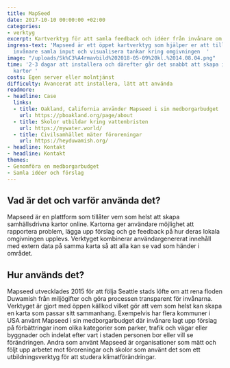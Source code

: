```yaml
---
title: MapSeed
date: 2017-10-10 00:00:00 +02:00
categories:
- verktyg
excerpt: Kartverktyg för att samla feedback och idéer från invånare om deras omgivning
ingress-text: 'Mapseed är ett öppet kartverktyg som hjälper er att tillsammans med
  invånare samla input och visualisera tankar kring omgivningen  '
image: "/uploads/Sk%C3%A4rmavbild%202018-05-09%20kl.%2014.08.04.png"
time: '2-3 dagar att installera och därefter går det snabbt att skapa interaktiva
  kartor '
costs: Egen server eller molntjänst
difficulty: Avancerat att installera, lätt att använda
readmore:
- headline: Case
  links:
  - title: Oakland, California använder Mapseed i sin medborgarbudget
    url: https://pboakland.org/page/about
  - title: Skolor utbildar kring vattenbristen
    url: https://mywater.world/
  - title: Civilsamhället mäter föroreningar
    url: https://heyduwamish.org/
- headline: Kontakt
- headline: Kontakt
themes:
- Genomföra en medborgarbudget
- Samla idéer och förslag
---
```


## Vad är det och varför använda det?
Mapseed är en plattform som tillåter vem som helst att skapa samhällsdrivna kartor online. Kartorna ger användare möjlighet att rapportera problem, lägga upp förslag och ge feedback på hur deras lokala omgivningen upplevs. Verktyget kombinerar användargenererat innehåll med extern data på samma karta så att alla kan se vad som händer i området.  

## Hur används det?
Mapseed utvecklades 2015 för att följa Seattle stads löfte om att rena floden Duwamish från miljögifter och göra processen transparent för invånarna. Verktyget är gjort med öppen källkod vilket gör att vem som helst kan skapa en karta som passar sitt sammanhang. Exempelvis har flera kommuner i USA använt Mapseed i sin medborgarbudget där invånare lagt upp förslag på förbättringar inom olika kategorier som parker, trafik och vägar eller byggnader och indelat efter vart i staden personen bor eller vill se förändringen. Andra som använt Mapseed är organisationer som mätt och följt upp arbetet mot föroreningar och skolor som använt det som ett utbildningsverktyg för att studera klimatförändringar.

